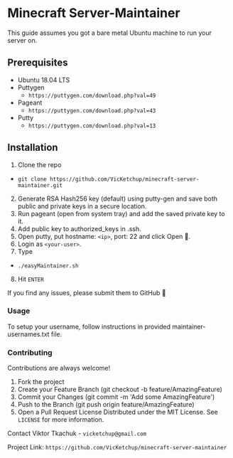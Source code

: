 # Minecraft Server-Maintainer

This guide assumes you got a bare metal Ubuntu machine to run your server on.

## Prerequisites

- Ubuntu 18.04 LTS
- Puttygen
  - `https://puttygen.com/download.php?val=49`
- Pageant
  - `https://puttygen.com/download.php?val=43`
- Putty
  - `https://puttygen.com/download.php?val=13`

## Installation

1. Clone the repo
  - `git clone https://github.com/VicKetchup/minecraft-server-maintainer.git`
2. Generate RSA Hash256 key (default) using putty-gen and save both public and private keys in a secure location.
3. Run pageant (open from system tray) and add the saved private key to it.
4. Add public key to authorized_keys in .ssh.
5. Open putty, put hostname: `<ip>`, port: 22 and click Open 🙂.
6. Login as `<your-user>`.
7. Type
  - `./easyMaintainer.sh`
8. Hit `ENTER`

If you find any issues, please submit them to GitHub 🙂

### Usage

To setup your username, follow instructions in provided maintainer-usernames.txt file.

### Contributing

Contributions are always welcome!
1. Fork the project
2. Create your Feature Branch (git checkout -b feature/AmazingFeature)
3. Commit your Changes (git commit -m 'Add some AmazingFeature')
4. Push to the Branch (git push origin feature/AmazingFeature)
5. Open a Pull Request
License
Distributed under the MIT License. See ` LICENSE ` for more information.

Contact
Viktor Tkachuk - `vicketchup@gmail.com`

Project Link: `https://github.com/VicKetchup/minecraft-server-maintainer`
